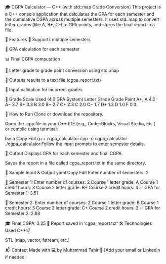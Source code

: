 🎓 CGPA Calculator — C++ (with std::map Grade Conversion)
This project is a C++ console application that calculates the GPA for each semester and the cumulative CGPA across multiple semesters. It uses std::map to convert letter grades (like A, B+, C-) to GPA points, and stores the final report in a file.

📌 Features
📘 Supports multiple semesters

🎯 GPA calculation for each semester

📊 Final CGPA computation

🧠 Letter grade to grade point conversion using std::map

💾 Outputs results to a text file (cgpa_report.txt)

🔁 Input validation for incorrect grades

🧮 Grade Scale Used (4.0 GPA System)
Letter Grade	Grade Point
A+, A	4.0
A−	3.7
B+	3.3
B	3.0
B−	2.7
C+	2.3
C	2.0
C−	1.7
D+	1.3
D	1.0
F	0.0

🚀 How to Run
Clone or download the repository.

Open the .cpp file in your C++ IDE (e.g., Code::Blocks, Visual Studio, etc.) or compile using terminal:

bash
Copy
Edit
g++ cgpa_calculator.cpp -o cgpa_calculator
./cgpa_calculator
Follow the input prompts to enter semester details.

📂 Output
Displays GPA for each semester and final CGPA.

Saves the report in a file called cgpa_report.txt in the same directory.

🧾 Sample Input & Output
yaml
Copy
Edit
Enter number of semesters: 2

📘 Semester 1:
Enter number of courses: 2
  Course 1 letter grade: A
  Course 1 credit hours: 3
  Course 2 letter grade: B+
  Course 2 credit hours: 4
✅ GPA for Semester 1: 3.51

📘 Semester 2:
Enter number of courses: 2
  Course 1 letter grade: B
  Course 1 credit hours: 3
  Course 2 letter grade: C+
  Course 2 credit hours: 2
✅ GPA for Semester 2: 2.88

🎓 Final CGPA: 3.25
📄 Report saved in 'cgpa_report.txt'
🛠 Technologies Used
C++17

STL (map, vector, fstream, etc.)

📬 Contact
Made with 💻 by Muhammad Tahir
📧 [Add your email or LinkedIn if needed
